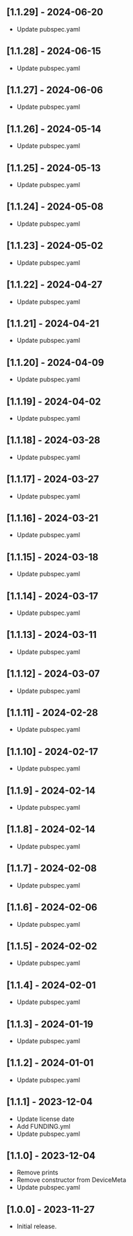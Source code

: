 ## [1.1.29] - 2024-06-20

* Update pubspec.yaml

## [1.1.28] - 2024-06-15

* Update pubspec.yaml

## [1.1.27] - 2024-06-06

* Update pubspec.yaml

## [1.1.26] - 2024-05-14

* Update pubspec.yaml

## [1.1.25] - 2024-05-13

* Update pubspec.yaml

## [1.1.24] - 2024-05-08

* Update pubspec.yaml

## [1.1.23] - 2024-05-02

* Update pubspec.yaml

## [1.1.22] - 2024-04-27

* Update pubspec.yaml

## [1.1.21] - 2024-04-21

* Update pubspec.yaml

## [1.1.20] - 2024-04-09

* Update pubspec.yaml

## [1.1.19] - 2024-04-02

* Update pubspec.yaml

## [1.1.18] - 2024-03-28

* Update pubspec.yaml

## [1.1.17] - 2024-03-27

* Update pubspec.yaml

## [1.1.16] - 2024-03-21

* Update pubspec.yaml

## [1.1.15] - 2024-03-18

* Update pubspec.yaml
 
## [1.1.14] - 2024-03-17

* Update pubspec.yaml

## [1.1.13] - 2024-03-11

* Update pubspec.yaml

## [1.1.12] - 2024-03-07

* Update pubspec.yaml

## [1.1.11] - 2024-02-28

* Update pubspec.yaml

## [1.1.10] - 2024-02-17

* Update pubspec.yaml

## [1.1.9] - 2024-02-14

* Update pubspec.yaml

## [1.1.8] - 2024-02-14

* Update pubspec.yaml

## [1.1.7] - 2024-02-08

* Update pubspec.yaml

## [1.1.6] - 2024-02-06

* Update pubspec.yaml

## [1.1.5] - 2024-02-02

* Update pubspec.yaml

## [1.1.4] - 2024-02-01

* Update pubspec.yaml

## [1.1.3] - 2024-01-19

* Update pubspec.yaml

## [1.1.2] - 2024-01-01

* Update pubspec.yaml

## [1.1.1] - 2023-12-04

* Update license date
* Add FUNDING.yml
* Update pubspec.yaml

## [1.1.0] - 2023-12-04

* Remove prints
* Remove constructor from DeviceMeta
* Update pubspec.yaml

## [1.0.0] - 2023-11-27

* Initial release.
